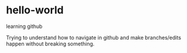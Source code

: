 # hello-world
learning github

Trying to understand how to navigate in github and make branches/edits happen without breaking something.
